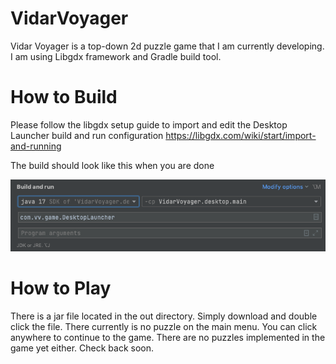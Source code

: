 # VidarVoyager
Vidar Voyager is a top-down 2d puzzle game that I am currently developing. I am using Libgdx framework and Gradle build tool.

# How to Build
Please follow the libgdx setup guide to import and edit the Desktop Launcher build and run configuration 
https://libgdx.com/wiki/start/import-and-running

The build should look like this when you are done

![alt text](https://github.com/thunderPumaFalconBird/VidarVoyager/blob/master/BuildConfig.png?raw=true)

# How to Play
There is a jar file located in the out directory. Simply download and double click the file. 
There currently is no puzzle on the main menu. You can click anywhere to continue to the game.
There are no puzzles implemented in the game yet either. Check back soon.
